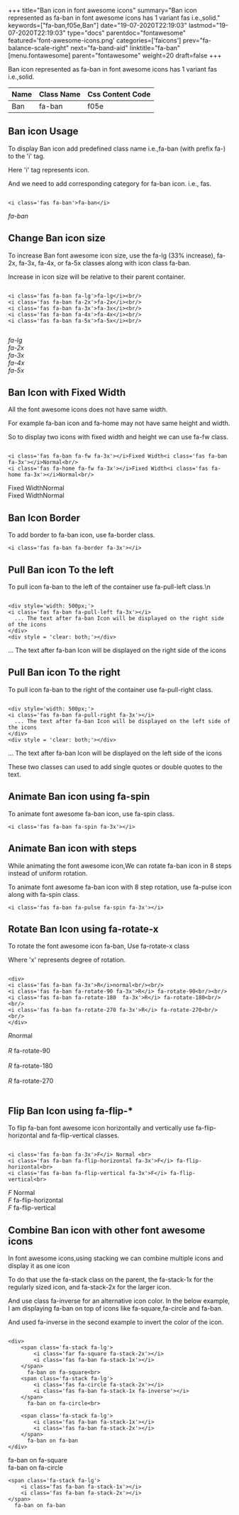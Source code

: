 +++
title="Ban icon in font awesome icons"
summary="Ban icon represented as fa-ban in font awesome icons has 1 variant fas i.e.,solid."
keywords=["fa-ban,f05e,Ban"]
date="19-07-2020T22:19:03"
lastmod="19-07-2020T22:19:03"
type="docs"
parentdoc="fontawesome"
featured='font-awesome-icons.png'
categories=['faicons']
prev="fa-balance-scale-right"
next="fa-band-aid"
linktitle="fa-ban"
[menu.fontawesome]
parent="fontawesome"
weight=20
draft=false
+++


Ban icon represented as fa-ban in font awesome icons has 1 variant fas i.e.,solid.

<div class='table-responsive'><table class='table'><thead><tr><th>Name</th><th>Class Name</th><th>Css Content Code</th></tr></thead><tbody><tr><td>Ban</td><td>fa-ban</td><td>f05e</td></tr></tbody></table></div>



## Ban icon Usage

To display Ban icon add predefined class name i.e.,fa-ban (with prefix fa-) to the 'i' tag.

Here 'i' tag represents icon.

And we need to add corresponding category for fa-ban icon. i.e., fas.


```

<i class='fas fa-ban'>fa-ban</i>
```

<i class='fas fa-ban'>fa-ban</i>




## Change Ban icon size
To increase Ban font awesome icon size, use the fa-lg (33% increase), fa-2x, fa-3x, fa-4x, or fa-5x classes along with icon class fa-ban.

Increase in icon size will be relative to their parent container. 

```

<i class='fas fa-ban fa-lg'>fa-lg</i><br/>
<i class='fas fa-ban fa-2x'>fa-2x</i><br/>
<i class='fas fa-ban fa-3x'>fa-3x</i><br/>
<i class='fas fa-ban fa-4x'>fa-4x</i><br/>
<i class='fas fa-ban fa-5x'>fa-5x</i><br/>
            
```

<i class='fas fa-ban fa-lg'>fa-lg</i><br/>
<i class='fas fa-ban fa-2x'>fa-2x</i><br/>
<i class='fas fa-ban fa-3x'>fa-3x</i><br/>
<i class='fas fa-ban fa-4x'>fa-4x</i><br/>
<i class='fas fa-ban fa-5x'>fa-5x</i><br/>
            



## Ban Icon with Fixed Width 

All the font awesome icons does not have same width.

For example fa-ban icon and fa-home may not have same height and width.

So to display two icons with fixed width and height we can use fa-fw class.


```

<i class='fas fa-ban fa-fw fa-3x'></i>Fixed Width<i class='fas fa-ban fa-3x'></i>Normal<br/>
<i class='fas fa-home fa-fw fa-3x'></i>Fixed Width<i class='fas fa-home fa-3x'></i>Normal<br/>
```

<i class='fas fa-ban fa-fw fa-3x'></i>Fixed Width<i class='fas fa-ban fa-3x'></i>Normal<br/>
<i class='fas fa-home fa-fw fa-3x'></i>Fixed Width<i class='fas fa-home fa-3x'></i>Normal<br/>



## Ban Icon Border 

To add border to fa-ban icon, use fa-border class.


```
<i class='fas fa-ban fa-border fa-3x'></i>

```
<i class='fas fa-ban fa-border fa-3x'></i>





## Pull Ban icon To the left

To pull icon fa-ban to the left of the container use fa-pull-left class.\n

```

<div style='width: 500px;'>
<i class='fas fa-ban fa-pull-left fa-3x'></i>
  ... The text after fa-ban Icon will be displayed on the right side of the icons
</div>
<div style = 'clear: both;'></div>
```

<div style='width: 500px;'>
<i class='fas fa-ban fa-pull-left fa-3x'></i>
  ... The text after fa-ban Icon will be displayed on the right side of the icons
</div>
<div style = 'clear: both;'></div>




## Pull Ban icon To the right
To pull icon fa-ban to the right of the container use fa-pull-right class.

```

<div style='width: 500px;'>
<i class='fas fa-ban fa-pull-right fa-3x'></i>
  ... The text after fa-ban Icon will be displayed on the left side of the icons
</div>
<div style = 'clear: both;'></div>
```

<div style='width: 500px;'>
<i class='fas fa-ban fa-pull-right fa-3x'></i>
  ... The text after fa-ban Icon will be displayed on the left side of the icons
</div>
<div style = 'clear: both;'></div>

These two classes can used to add single quotes or double quotes to the text.


## Animate Ban icon using fa-spin
To animate font awesome fa-ban icon, use fa-spin class.

```
<i class='fas fa-ban fa-spin fa-3x'></i>
```
<i class='fas fa-ban fa-spin fa-3x'></i>




## Animate Ban icon with steps
While animating the font awesome icon,We can rotate fa-ban icon in 8 steps instead of uniform rotation.

To animate font awesome fa-ban icon with 8 step rotation, use fa-pulse icon along with fa-spin class.


```
<i class='fas fa-ban fa-pulse fa-spin fa-3x'></i>

```
<i class='fas fa-ban fa-pulse fa-spin fa-3x'></i>





## Rotate Ban Icon using fa-rotate-x
To rotate the font awesome icon fa-ban, Use fa-rotate-x class

Where 'x' represents degree of rotation.


```

<div>
<i class='fas fa-ban fa-3x'>R</i>normal<br/><br/>
<i class='fas fa-ban fa-rotate-90 fa-3x'>R</i> fa-rotate-90<br/><br/> 
<i class='fas fa-ban fa-rotate-180  fa-3x'>R</i> fa-rotate-180<br/><br/> 
<i class='fas fa-ban fa-rotate-270 fa-3x'>R</i> fa-rotate-270<br/><br/>
</div>
```

<div>
<i class='fas fa-ban fa-3x'>R</i>normal<br/><br/>
<i class='fas fa-ban fa-rotate-90 fa-3x'>R</i> fa-rotate-90<br/><br/> 
<i class='fas fa-ban fa-rotate-180  fa-3x'>R</i> fa-rotate-180<br/><br/> 
<i class='fas fa-ban fa-rotate-270 fa-3x'>R</i> fa-rotate-270<br/><br/>
</div>




## Flip Ban Icon using fa-flip-*
To flip fa-ban font awesome icon horizontally and vertically use fa-flip-horizontal and fa-flip-vertical classes. 

```

<i class='fas fa-ban fa-3x'>F</i> Normal <br>
<i class='fas fa-ban fa-flip-horizontal fa-3x'>F</i> fa-flip-horizontal<br>
<i class='fas fa-ban fa-flip-vertical fa-3x'>F</i> fa-flip-vertical<br>
```

<i class='fas fa-ban fa-3x'>F</i> Normal <br>
<i class='fas fa-ban fa-flip-horizontal fa-3x'>F</i> fa-flip-horizontal<br>
<i class='fas fa-ban fa-flip-vertical fa-3x'>F</i> fa-flip-vertical<br>




## Combine Ban icon with other font awesome icons
In font awesome icons,using stacking we can combine multiple icons and display it as one icon 

To do that use the fa-stack class on the parent, the fa-stack-1x for the regularly sized icon, and fa-stack-2x for the larger icon.

And use class fa-inverse for an alternative icon color. 
In the below example, I am displaying fa-ban on top of icons like fa-square,fa-circle and fa-ban.

And used fa-inverse in the second example to invert the color of the icon.

```

<div>
    <span class='fa-stack fa-lg'>
        <i class='far fa-square fa-stack-2x'></i>
        <i class='fas fa-ban fa-stack-1x'></i>
    </span>
      fa-ban on fa-square<br>
    <span class='fa-stack fa-lg'>
        <i class='fas fa-circle fa-stack-2x'></i>
        <i class='fas fa-ban fa-stack-1x fa-inverse'></i>
    </span>
      fa-ban on fa-circle<br>

    <span class='fa-stack fa-lg'>
        <i class='fas fa-ban fa-stack-1x'></i>
        <i class='fas fa-ban fa-stack-2x'></i>
    </span>
      fa-ban on fa-ban
</div>
```

<div>
    <span class='fa-stack fa-lg'>
        <i class='far fa-square fa-stack-2x'></i>
        <i class='fas fa-ban fa-stack-1x'></i>
    </span>
      fa-ban on fa-square<br>
    <span class='fa-stack fa-lg'>
        <i class='fas fa-circle fa-stack-2x'></i>
        <i class='fas fa-ban fa-stack-1x fa-inverse'></i>
    </span>
      fa-ban on fa-circle<br>

    <span class='fa-stack fa-lg'>
        <i class='fas fa-ban fa-stack-1x'></i>
        <i class='fas fa-ban fa-stack-2x'></i>
    </span>
      fa-ban on fa-ban
</div>






